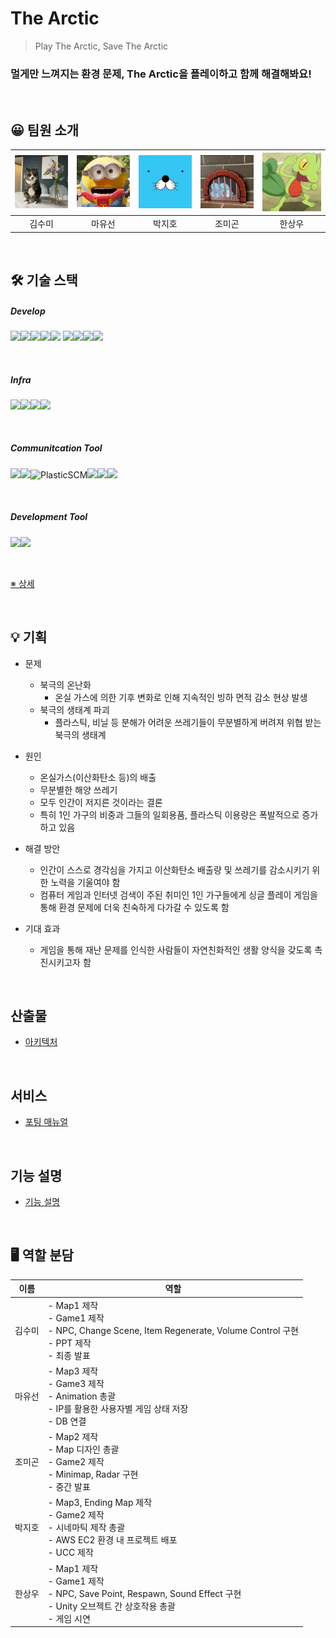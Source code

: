 # The Arctic

> Play The Arctic, Save The Arctic

### 멀게만 느껴지는 환경 문제, The Arctic을 플레이하고 함께 해결해봐요!

<br/>

## 😀 팀원 소개

| ![image-20221007000513369](README.assets/image-20221007000513369.png) | ![image-20221007000549757](README.assets/image-20221007000549757.png) | ![image-20221007000701677](README.assets/image-20221007000701677.png) | ![image-20221007000629677](README.assets/image-20221007000629677.png) | ![image-20221007002111751](README.assets/image-20221007002111751.png) |
| :----------------------------------------------------------: | :----------------------------------------------------------: | :----------------------------------------------------------: | :----------------------------------------------------------: | :----------------------------------------------------------: |
|                            김수미                            |                            마유선                            |                            박지호                            |                            조미곤                            |                            한상우                            |

<br/>

## 🛠 기술 스택

##### Develop

<img src="https://img.shields.io/static/v1?style=for-the-badge&message=Unity&color=222222&logo=Unity&logoColor=FFFFFF&label="><img src="https://img.shields.io/badge/html5-E34F26?style=for-the-badge&logo=html5&logoColor=white"><img src="https://img.shields.io/badge/css-1572B6?style=for-the-badge&logo=css3&logoColor=white"><img src="https://img.shields.io/badge/spring-6DB33F?style=for-the-badge&logo=spring&logoColor=white"><img src="https://img.shields.io/badge/SpringBoot-6DB33F?style=for-the-badge&logo=SpringBoot&logoColor=white">  <img src="https://img.shields.io/badge/mongoDB-47A248?style=for-the-badge&logo=MongoDB&logoColor=white"><img src="https://img.shields.io/badge/react-61DAFB?style=for-the-badge&logo=react&logoColor=black"><img src="https://img.shields.io/badge/node.js-339933?style=for-the-badge&logo=Node.js&logoColor=white"><img src="https://img.shields.io/badge/npm-333333?style=for-the-badge&logo=npm&logoColor=white">

<br/>

##### Infra

<img src="https://img.shields.io/badge/aws-FF9900?style=for-the-badge&logo=amazonaws&logoColor=white"><img src="https://img.shields.io/badge/ec2-FF9900?style=for-the-badge&logo=amazonec2&logoColor=white"><img src="https://img.shields.io/badge/s3-569A31?style=for-the-badge&logo=amazons3&logoColor=white"><img src="https://img.shields.io/badge/nginx-009639?style=for-the-badge&logo=nginx&logoColor=white">

<br/>

##### Communitcation Tool

<img src="https://img.shields.io/static/v1?style=for-the-badge&message=Git&color=F05032&logo=Git&logoColor=FFFFFF&label="><img src="https://img.shields.io/badge/gitlab-FC6D26?style=for-the-badge&logo=gitlab&logoColor=white"><img alt="PlasticSCM" src="https://img.shields.io/badge/-PlasticSCM-F16529?style=for-the-badge&logo=plasticscm&logoColor=white" /><img src="https://img.shields.io/badge/jira-0052CC?style=for-the-badge&logo=jira&logoColor=white"><img src="https://img.shields.io/badge/mattermost-0058CC?style=for-the-badge&logo=mattermost&logoColor=white"><img src="https://img.shields.io/badge/notion-000000?style=for-the-badge&logo=notion&logoColor=white">

<br/>

##### Development Tool

<img src="https://img.shields.io/badge/vscode-007ACC?style=for-the-badge&logo=visualstudiocode&logoColor=white"><img src="https://img.shields.io/badge/docker-2496ED?style=for-the-badge&logo=docker&logoColor=white">

<br/>

[※ 상세]()

<br/>

## 💡 기획

- 문제
  - 북극의 온난화
    - 온실 가스에 의한 기후 변화로 인해 지속적인 빙하 면적 감소 현상 발생
  - 북극의 생태계 파괴
    - 플라스틱, 비닐 등 분해가 어려운 쓰레기들이 무분별하게 버려져 위협 받는 북극의 생태계
- 원인
  - 온실가스(이산화탄소 등)의 배출
  - 무분별한 해양 쓰레기
  - 모두 인간이 저지른 것이라는 결론
  - 특히 1인 가구의 비중과 그들의 일회용품, 플라스틱 이용량은 폭발적으로 증가하고 있음
- 해결 방안
  - 인간이 스스로 경각심을 가지고 이산화탄소 배출량 및 쓰레기를 감소시키기 위한 노력을 기울여야 함
  - 컴퓨터 게임과 인터넷 검색이 주된 취미인 1인 가구들에게 싱글 플레이 게임을 통해 환경 문제에 더욱 친숙하게 다가갈 수 있도록 함
- 기대 효과

  - 게임을 통해 재난 문제를 인식한 사람들이 자연친화적인 생활 양식을 갖도록 촉진시키고자 함

<br/>


##  산출물

* [아키텍처](https://cheddar-knee-742.notion.site/b0f286bf4f1d439a8da9873963dd7cf3)

<br/>

##  서비스

* [포팅 매뉴얼](/exec/A607_배포_문서/배포_문서.md)

<br/>

##  기능 설명

- [기능 설명](https://cheddar-knee-742.notion.site/d44e009efdf149c1a6021c41840b4dea)

<br/>

## 🖥 역할 분담

|     이름     | 역할                                                         |
| :----------: | ------------------------------------------------------------ |
| 김수미 <br/> | - Map1 제작 <br />- Game1 제작<br />- NPC, Change Scene, Item Regenerate, Volume Control 구현<br />- PPT 제작<br />- 최종 발표<br /> |
| 마유선<br/>  | - Map3 제작<br />- Game3 제작<br />- Animation 총괄<br />- IP를 활용한 사용자별 게임 상태 저장<br />- DB 연결<br /> |
| 조미곤<br/>  | - Map2 제작<br/>- Map 디자인 총괄<br/>- Game2 제작<br />- Minimap, Radar 구현<br />- 중간 발표 |
| 박지호<br/>  | - Map3, Ending Map 제작<br/>- Game2 제작<br />- 시네마틱 제작 총괄<br/>- AWS EC2 환경 내 프로젝트 배포<br />- UCC 제작<br /> |
| 한상우 <br/> | - Map1 제작<br />- Game1 제작<br/>- NPC, Save Point, Respawn, Sound Effect 구현<br />- Unity 오브젝트 간 상호작용 총괄<br/>- 게임 시연 |

<br/>

